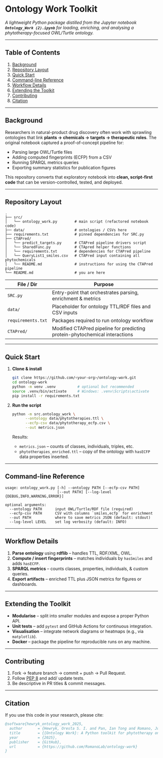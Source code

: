 # Ontology Work Toolkit

*A lightweight Python package distilled from the Jupyter notebook **`Ontology_Work (2).ipynb`** for loading, enriching, and analysing a phytotherapy-focused OWL/Turtle ontology.*

---

## Table of Contents

1. [Background](#background)
2. [Repository Layout](#repository-layout)
3. [Quick Start](#quick-start)
4. [Command-line Reference](#command-line-reference)
5. [Workflow Details](#workflow-details)
6. [Extending the Toolkit](#extending-the-toolkit)
7. [Contributing](#contributing)
8. [Citation](#citation)

---

## Background

Researchers in natural-product drug discovery often work with sprawling ontologies that link **plants → chemicals → targets → therapeutic roles**. The original notebook captured a proof-of-concept pipeline for:

* Parsing large OWL/Turtle files
* Adding computed fingerprints (ECFP) from a CSV
* Running SPARQL metrics queries
* Exporting summary statistics for publication figures

This repository converts that exploratory notebook into **clean, script-first code** that can be version-controlled, tested, and deployed.

---

## Repository Layout

```
.
├── src/
│   └── ontology_work.py        # main script (refactored notebook code)
├── data/                       # ontologies / CSVs here 
├── requirements.txt            # pinned dependencies for SRC.py
├── CTAPred/  
│   └── predict_targets.py      # CTAPred pipeline drivers script
│   └── SharedFunc.py           # CTApred helper functions
│   └── requirements.txt        # dependencies for CTAPred pipeline
│   └── QueryList1_smiles.csv   # CTAPred input containing all phytochemicals
│   └── README.md               # instructions for using the CTAPred pipeline
└── README.md                   # you are here
```  

| File / Dir             | Purpose                                                     |
| ---------------------- | ----------------------------------------------------------- |
| `SRC.py`               | Entry-point that orchestrates parsing, enrichment & metrics |
| `data/`                | Placeholder for ontology TTL/RDF files and CSV inputs       |
| `requirements.txt`     | Packages required to run ontology workflow                  |
| `CTAPred/`             | Modified CTAPred pipeline for predicting protein-phytochemical interactions |


---

## Quick Start

1. **Clone & install**

   ```bash
   git clone https://github.com/<your-org>/ontology-work.git
   cd ontology-work
   python -m venv .venv          # optional but recommended
   source .venv/bin/activate     # Windows: .venv\Scripts\activate
   pip install -r requirements.txt
   ```

2. **Run the script**

   ```bash
   python -m src.ontology_work \
         --ontology data/phytotherapies.ttl \
         --ecfp-csv data/phytotherapy_ecfp.csv \
         --out metrics.json
   ```

   Results:

   * `metrics.json` – counts of classes, individuals, triples, etc.
   * `phytotherapies_enriched.ttl` – copy of the ontology with `hasECFP` data properties inserted.

---

## Command-line Reference

```text
usage: ontology_work.py [-h] --ontology PATH [--ecfp-csv PATH]
                        [--out PATH] [--log-level {DEBUG,INFO,WARNING,ERROR}]

optional arguments:
  --ontology PATH      input OWL/Turtle/RDF file (required)
  --ecfp-csv PATH      CSV with columns `smiles,ecfp` for enrichment
  --out PATH           where to save metrics JSON (default: stdout)
  --log-level LEVEL    set log verbosity (default: INFO)
```

---

## Workflow Details

1. **Parse ontology** using **rdflib** – handles TTL, RDF/XML, OWL.
2. **Compute / insert fingerprints** – matches individuals by `hasSmiles` and adds `hasECFP`.
3. **SPARQL metrics** – counts classes, properties, individuals, & custom queries.
4. **Export artifacts** – enriched TTL plus JSON metrics for figures or dashboards.

---

## Extending the Toolkit

* **Modularise** – split into smaller modules and expose a proper Python API.
* **Unit tests** – add `pytest` and GitHub Actions for continuous integration.
* **Visualisation** – integrate network diagrams or heatmaps (e.g., via `matplotlib`).
* **Docker** – package the pipeline for reproducible runs on any machine.

---

## Contributing

1. Fork → feature branch → commit + push → Pull Request.
2. Follow [PEP 8](https://peps.python.org/pep-0008/) and add/ update tests.
3. Be descriptive in PR titles & commit messages.

---

## Citation

If you use this code in your research, please cite:

```bibtex
@software{hewryk_ontology_work_2025,
  author       = {Hewryk, Oresta S. I. and Pan, Ian Tong and Romano, Joseph D.},
  title        = {{Ontology Work}: A Python toolkit for phytotherapy ontology enrichment},
  year         = {2025},
  publisher    = {GitHub},
  url          = {https://github.com/RomanoLab/ontology-work}
}
```

